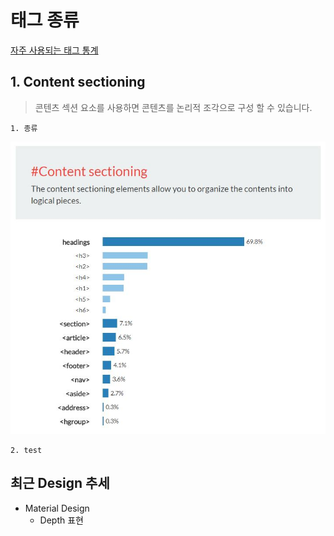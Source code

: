 # 태그 종류
  [자주 사용되는 태그 통계](https://www.advancedwebranking.com/html/)

## 1. Content sectioning
> 콘텐츠 섹션 요소를 사용하면 콘텐츠를 논리적 조각으로 구성 할 수 있습니다.

    1. 종류
![종류](https://raw.githubusercontent.com/ohhapday/cas-study/master/00/img/%EC%BA%A1%EC%B2%98.JPG)

    2. test

## 최근 Design 추세
 * Material Design
   * Depth 표현
